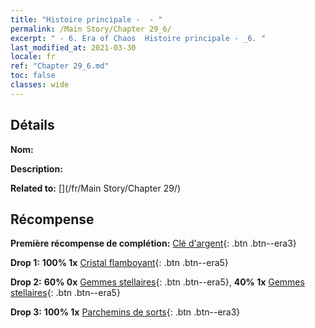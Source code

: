 ```yaml
---
title: "Histoire principale -  - "
permalink: /Main Story/Chapter 29_6/
excerpt: " - 6. Era of Chaos  Histoire principale - _6. "
last_modified_at: 2021-03-30
locale: fr
ref: "Chapter 29_6.md"
toc: false
classes: wide
---
```


## Détails

 **Nom:** 

 **Description:** 

 **Related to:** [](/fr/Main Story/Chapter 29/)

## Récompense

 **Première récompense de complétion:** [Clé d'argent](/fr/Items/con_693/){: .btn .btn--era3}

 **Drop 1:** **100% 1x** [Cristal flamboyant](/fr/Items/mat_101/){: .btn .btn--era5}

 **Drop 2:** **60% 0x** [Gemmes stellaires](/fr/Items/mat_93/){: .btn .btn--era5}, **40% 1x** [Gemmes stellaires](/fr/Items/mat_93/){: .btn .btn--era5}

 **Drop 3:** **100% 1x** [Parchemins de sorts](/fr/Items/con_694/){: .btn .btn--era3}

